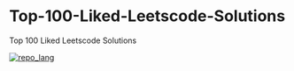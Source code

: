 # Top-100-Liked-Leetscode-Solutions
Top 100 Liked Leetscode Solutions

[![repo_lang](https://skillicons.dev/icons?i=python,cpp,java,go,swift,javascript,typescript,rust,ruby,c#)](#)
